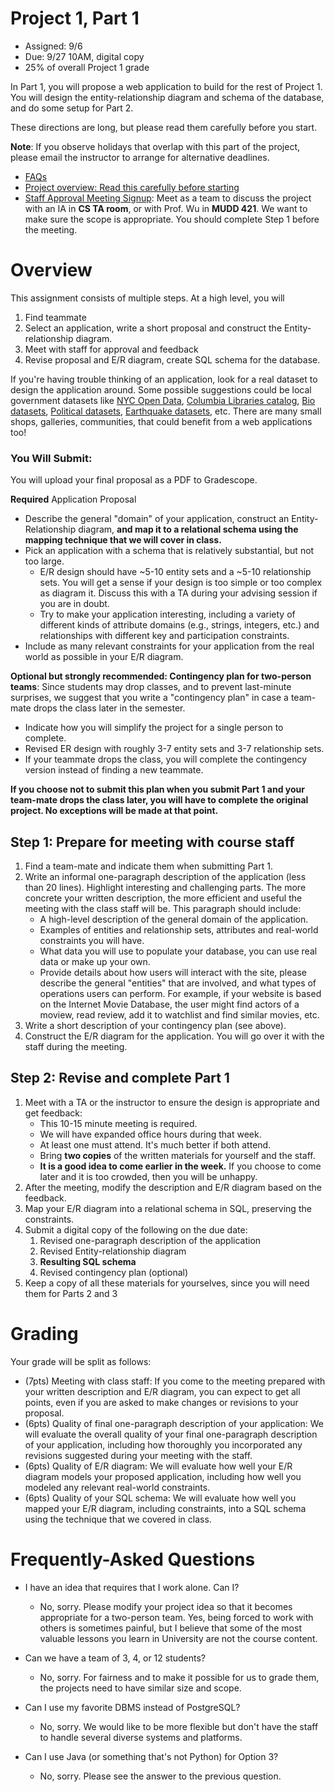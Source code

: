 # Project 1, Part 1

* Assigned: 9/6
* Due: 9/27 10AM, digital copy
* 25% of overall Project 1 grade

In Part 1, you will propose a web application to build for the rest of Project 1.  You will design the entity-relationship diagram and schema of the database, and do some setup for Part 2.

These directions are long, but please read them carefully before you start.

**Note**: If you observe holidays that overlap with this part of the project, please email the instructor to arrange for alternative deadlines.

* [FAQs](#frequently-asked-questions)
* [Project overview: Read this carefully before starting](../../)
* [Staff Approval Meeting Signup](https://calendar.google.com/calendar/selfsched?sstoken=UUI4NUh4ZzQ0RURhfGRlZmF1bHR8MjYwM2U0MTZiNDU4YTFiNTI0OWQ4OTcwODFhYmZhMGI): Meet as a team to discuss the project with an IA in **CS TA room**, or with Prof. Wu in **MUDD 421**. We want to make sure the scope is appropriate. You should complete Step 1 before the meeting. 
<!--* CVN students still need to meet us for project 1 part 1, the local teammate can represent both of you. For teams that both students are remote, we will use Skype to meet. If you have a large time difference (e.g., singapore) then arrange so that the staff member knows.-->


# Overview 

This assignment consists of multiple steps.  At a high level, you will

1. Find teammate
1. Select an application, write a short proposal and construct the Entity-relationship diagram.
1. Meet with staff for approval and feedback
1. Revise proposal and E/R diagram, create SQL schema for the database.

If you're having trouble thinking of an application, look for a real dataset to design the application around.  Some possible suggestions could be local government datasets like [NYC Open Data](https://opendata.cityofnewyork.us/), [Columbia Libraries catalog](https://library.columbia.edu/bts/clio-data.html), [Bio datasets](https://github.com/OpenGene/awesome-bio-datasets), [Political datasets](https://fivethirtyeight.com/features/why-were-sharing-3-million-russian-troll-tweets/), [Earthquake datasets](https://earthquake.usgs.gov/data/data.php), etc.  There are many small shops, galleries, communities, that could benefit from a web applications too!


### You Will Submit:

You will upload your final proposal as a PDF to Gradescope.

**Required** Application Proposal

* Describe the general "domain" of your application, construct an Entity-Relationship
  diagram, **and map it to a relational schema using the mapping technique 
  that we will cover in class.**
* Pick an application with a schema that is relatively substantial, but not too large. 
  * E/R design should have ~5-10 entity sets and a ~5-10 relationship sets. 
    You will get a sense if your design is too simple or too complex as diagram it.
    Discuss this with a TA during your advising session if you are in doubt.
  * Try to make your application interesting, including a variety of different kinds of attribute 
    domains (e.g., strings, integers, etc.) and relationships with different key and 
    participation constraints.
* Include as many relevant constraints for your application from the 
  real world as possible in your E/R diagram.

<a name="contingency"></a> **Optional but strongly recommended: Contingency plan for two-person teams**:
  Since students may drop classes, and to prevent last-minute surprises, we suggest that you 
  write a "contingency plan" in case a team-mate drops the class  later in the semester. 

* Indicate how you will simplify the project for a single person to complete. 
* Revised ER design with roughly 3-7 entity sets and 3-7 relationship sets.
* If your teammate drops the class, you will  complete the contingency version instead of finding a new teammate.

**If you choose not to submit this plan when you submit Part 1 and your team-mate drops the class later, you will have to complete the original project. No exceptions will be made at that point.**



## Step 1: Prepare for meeting with course staff

1. Find a team-mate and indicate them when submitting Part 1.
1. Write an informal one-paragraph description of the application (less than 20 lines). Highlight interesting and challenging parts. The more concrete your written description, the more efficient and useful the meeting with the class staff will be. This paragraph should include:
    * A high-level description of the general domain of the application. 
    * Examples of entities and relationship sets, attributes and real-world constraints you will have.
    * What data you will use to populate your database, you can use real data or make up your own.
    * Provide details about how users will interact with the site, please describe the general "entities" that are involved, and what types of operations users can perform. For example, if your website is based on the Internet Movie Database, the user might find actors of a moview, read review, add it to watchlist and find similar movies, etc.
1. Write a short description of your contingency plan (see above).
1. Construct the E/R diagram for the application. You will go over it with the staff during the meeting.
 
 
## Step 2: Revise and complete Part 1
 
1. Meet with a TA or the instructor to ensure the design is appropriate and get feedback:
    * This 10-15 minute meeting is required.
    * We will have expanded office hours during that week.
    * At least one must attend.  It's much better if both attend.
    * Bring **two copies** of the written materials for yourself and the staff.
    * **It is a good idea to come earlier in the week.**  If you choose to come later and it is too crowded, then you will be unhappy.
1. After the meeting, modify the description and E/R diagram based on the feedback.
1. Map your E/R diagram into a relational schema in SQL, preserving the constraints.
1. Submit a digital copy of the following on the due date:
    1. Revised one-paragraph description of the application
    2. Revised Entity-relationship diagram
    3. **Resulting SQL schema**
    4. Revised contingency plan (optional)
1. Keep a copy of all these materials for yourselves, since you will need them for Parts 2 and 3 


# Grading

Your grade will be split as follows:

* (7pts) Meeting with class staff: If you come to the meeting prepared with your written description and E/R diagram, you can expect to get all points, even if you are asked to make changes or revisions to your proposal.
* (6pts) Quality of final one-paragraph description of your application: We will evaluate the overall quality of your final one-paragraph description of your application, including how thoroughly you incorporated any revisions suggested during your meeting with the staff.
* (6pts) Quality of E/R diagram: We will evaluate how well your E/R diagram models your proposed application, including how well you modeled any relevant real-world constraints.
* (6pts) Quality of your SQL schema: We will evaluate how well you mapped your E/R diagram, including constraints, into a SQL schema using the technique that we covered in class.


# Frequently-Asked Questions
<a name="faq"></a>

* I have an idea that requires that I work alone. Can I?
    * No, sorry. Please modify your project idea so that it becomes appropriate for a two-person team. Yes, being forced to work with others is sometimes painful, but I believe that some of the most valuable lessons you learn in University are not the course content.

* Can we have a team of 3, 4, or 12 students?
    * No, sorry. For fairness and to make it possible for us to grade them, the projects need to have similar size and scope.

* Can I use my favorite DBMS instead of PostgreSQL?
    * No, sorry.  We would like to be more flexible but don't have the staff to handle several diverse systems and platforms.

* Can I use Java (or something that's not Python) for Option 3?
    * No, sorry. Please see the answer to the previous question.
    
<!--* I'm a CVN student, is the IA meeting mandotory?
    * Yes, you still need to meet us for project 1 part 1. The local teammate can represent both of you, if both students are remote, we will use Skype to meet. -->
